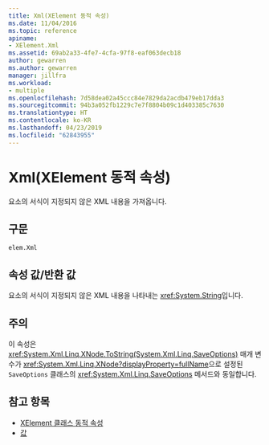 ```yaml
---
title: Xml(XElement 동적 속성)
ms.date: 11/04/2016
ms.topic: reference
apiname:
- XElement.Xml
ms.assetid: 69ab2a33-4fe7-4cfa-97f8-eaf063decb18
author: gewarren
ms.author: gewarren
manager: jillfra
ms.workload:
- multiple
ms.openlocfilehash: 7d58dea02a45ccc84e7829da2acdb479eb17dda3
ms.sourcegitcommit: 94b3a052fb1229c7e7f8804b09c1d403385c7630
ms.translationtype: HT
ms.contentlocale: ko-KR
ms.lasthandoff: 04/23/2019
ms.locfileid: "62843955"
---
```

# <a name="xml-xelement-dynamic-property"></a>Xml(XElement 동적 속성)

요소의 서식이 지정되지 않은 XML 내용을 가져옵니다.

## <a name="syntax"></a>구문

```xaml
elem.Xml
```

## <a name="property-valuereturn-value"></a>속성 값/반환 값

요소의 서식이 지정되지 않은 XML 내용을 나타내는 <xref:System.String>입니다.

## <a name="remarks"></a>주의

이 속성은 <xref:System.Xml.Linq.XNode.ToString(System.Xml.Linq.SaveOptions)> 매개 변수가 <xref:System.Xml.Linq.XNode?displayProperty=fullName>으로 설정된 `SaveOptions` 클래스의 <xref:System.Xml.Linq.SaveOptions> 메서드와 동일합니다.

## <a name="see-also"></a>참고 항목

- [XElement 클래스 동적 속성](../designers/xelement-class-dynamic-properties.md)
- [값](../designers/value-xelement-dynamic-property.md)